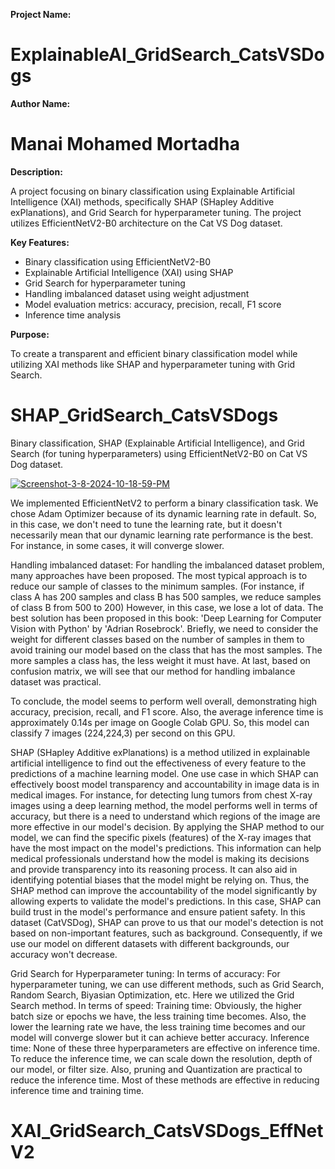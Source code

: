 **Project Name:**  
  
# ExplainableAI_GridSearch_CatsVSDogs

**Author Name:**

# Manai Mohamed Mortadha

**Description:**

A project focusing on binary classification using Explainable Artificial Intelligence (XAI) methods, specifically SHAP (SHapley Additive exPlanations), and Grid Search for hyperparameter tuning. The project utilizes EfficientNetV2-B0 architecture on the Cat VS Dog dataset.

**Key Features:**

- Binary classification using EfficientNetV2-B0
- Explainable Artificial Intelligence (XAI) using SHAP
- Grid Search for hyperparameter tuning
- Handling imbalanced dataset using weight adjustment
- Model evaluation metrics: accuracy, precision, recall, F1 score
- Inference time analysis

**Purpose:**

To create a transparent and efficient binary classification model while utilizing XAI methods like SHAP and hyperparameter tuning with Grid Search.

# SHAP_GridSearch_CatsVSDogs
Binary classification, SHAP (Explainable Artificial Intelligence), and Grid Search (for tuning hyperparameters) using EfficientNetV2-B0 on Cat VS Dog dataset.

<a href="https://imgbb.com/"><img src="https://i.ibb.co/Q9fRKzk/Screenshot-3-8-2024-10-18-59-PM.png" alt="Screenshot-3-8-2024-10-18-59-PM" border="0" /></a>

We implemented EfficientNetV2 to perform a binary classification task.
We chose Adam Optimizer because of its dynamic learning rate in default. So, in this case, we don't need to tune the learning rate, but it doesn't necessarily mean that our dynamic learning rate performance is the best. For instance, in some cases, it will converge slower. 

Handling imbalanced dataset:
For handling the imbalanced dataset problem, many approaches have been proposed. The most typical approach is to reduce our sample of classes to the minimum samples. (For instance, if class A has 200 samples and class B has 500 samples, we reduce samples of class B from 500 to 200) However, in this case, we lose a lot of data. The best solution has been proposed in this book: 'Deep Learning for Computer Vision with Python' by 'Adrian Rosebrock'. Briefly, we need to consider the weight for different classes based on the number of samples in them to avoid training our model based on the class that has the most samples. The more samples a class has, the less weight it must have.
At last, based on confusion matrix, we will see that our method for handling imbalance dataset was practical.

To conclude, the model seems to perform well overall, demonstrating high accuracy, precision, recall, and F1 score. Also, the average inference time is approximately 0.14s per image on Google Colab GPU. So, this model can classify 7 images (224,224,3) per second on this GPU.

SHAP (SHapley Additive exPlanations) is a method utilized in explainable artificial intelligence to find out the effectiveness of every feature to the predictions of a machine learning model. One use case in which SHAP can effectively boost model transparency and accountability in image data is in medical images. For instance, for detecting lung tumors from chest X-ray images using a deep learning method, the model performs well in terms of accuracy, but there is a need to understand which regions of the image are more effective in our model's decision. By applying the SHAP method to our model, we can find the specific pixels (features) of the X-ray images that have the most impact on the model's predictions. This information can help medical professionals understand how the model is making its decisions and provide transparency into its reasoning process. It can also aid in identifying potential biases that the model might be relying on. Thus, the SHAP method can improve the accountability of the model significantly by allowing experts to validate the model's predictions. In this case, SHAP can build trust in the model's performance and ensure patient safety.
In this dataset (CatVSDog), SHAP can prove to us that our model's detection is not based on non-important features, such as background. Consequently, if we use our model on different datasets with different backgrounds, our accuracy won't decrease.

Grid Search for Hyperparameter tuning:
In terms of accuracy: For hyperparameter tuning, we can use different methods, such as Grid Search, Random Search, Biyasian Optimization, etc. Here we utilized the Grid Search method.
In terms of speed:
Training time: Obviously, the higher batch size or epochs we have, the less training time becomes. Also, the lower the learning rate we have, the less training time becomes and our model will converge slower but it can achieve better accuracy.
Inference time: None of these three hyperparameters are effective on inference time. To reduce the inference time, we can scale down the resolution, depth of our model, or filter size. Also, pruning and Quantization are practical to reduce the inference time. Most of these methods are effective in reducing inference time and training time.
# XAI_GridSearch_CatsVSDogs_EffNetV2
